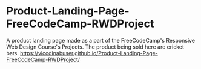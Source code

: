 # Product-Landing-Page-FreeCodeCamp-RWDProject

A product landing page made as a part of the FreeCodeCamp's Responsive Web Design Course's Projects.
The product being sold here are cricket bats.
https://vicodinabuser.github.io/Product-Landing-Page-FreeCodeCamp-RWDProject/
